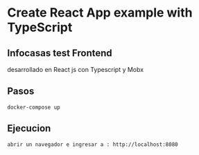 # Create React App example with TypeScript

## Infocasas test Frontend
desarrollado en React js con Typescript y Mobx


## Pasos

    docker-compose up 


## Ejecucion

    abrir un navegador e ingresar a : http://localhost:8080